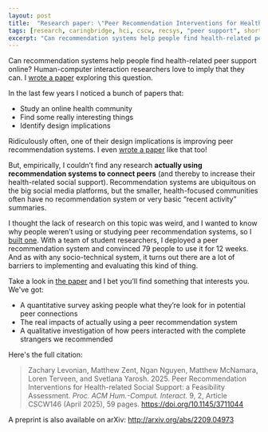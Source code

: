 ```yaml
---
layout: post
title:  "Research paper: \"Peer Recommendation Interventions for Health-related Social Support\""
tags: [research, caringbridge, hci, cscw, recsys, "peer support", short]
excerpt: "Can recommendation systems help people find health-related peer support online? I wrote a research paper exploring this question."
---
```


Can recommendation systems help people find health-related peer support online?
Human-computer interaction researchers love to imply that they can.
I [wrote a paper](https://arxiv.org/abs/2209.04973) exploring this question.

In the last few years I noticed a bunch of papers that: 
 - Study an online health community
 - Find some really interesting things
 - Identify design implications

Ridiculously often, one of their design implications is improving peer recommendation systems. I even [wrote a paper](https://arxiv.org/abs/2007.16172) like that too!

But, empirically, I couldn’t find any research **actually using recommendation systems to connect peers** (and thereby to increase their health-related social support).
Recommendation systems are ubiquitous on the big social media platforms, but the smaller, health-focused communities often have no recommendation system or very basic “recent activity” summaries.

I thought the lack of research on this topic was weird, and I wanted to know why people weren’t using or studying peer recommendation systems, so I [built one](https://github.com/levon003/HealthBlogRec).
With a team of student researchers, I deployed a peer recommendation system and convinced 79 people to use it for 12 weeks.
And as with any socio-technical system, it turns out there are a lot of barriers to implementing and evaluating this kind of thing.

Take a look in [the paper](https://arxiv.org/abs/2209.04973) and I bet you’ll find something that interests you.
We've got:
 - A quantitative survey asking people what they’re look for in potential peer connections
 - The real impacts of actually using a peer recommendation system
 - A qualitative investigation of how peers interacted with the complete strangers we recommended

Here's the full citation:

>Zachary Levonian, Matthew Zent, Ngan Nguyen, Matthew McNamara, Loren Terveen, and Svetlana Yarosh. 2025. Peer Recommendation Interventions for Health-related Social Support: a Feasibility Assessment. _Proc. ACM Hum.-Comput. Interact._ 9, 2, Article CSCW146 (April 2025), 59 pages. <https://doi.org/10.1145/3711044>

A preprint is also available on arXiv: <http://arxiv.org/abs/2209.04973>
